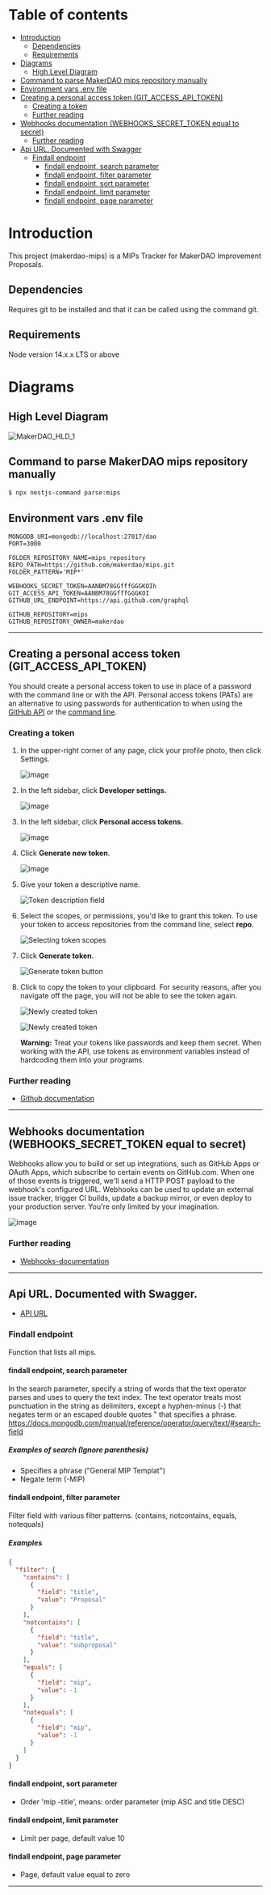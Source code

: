 # Table of contents
* [Introduction](#introduction)
    * [Dependencies](#dependencies)
    * [Requirements](#requirements)
* [Diagrams](#diagrams)
    * [High Level Diagram](#high-level-diagram)
* [Command to parse MakerDAO mips repository manually](#command-to-parse-makerdao)
* [Environment vars .env file](#environment-vars)
* [Creating a personal access token (GIT_ACCESS_API_TOKEN)](#creating-personal-access-token)
    * [Creating a token](#creating-a-token)
    * [Further reading](#further-reading-token)
* [Webhooks documentation (WEBHOOKS_SECRET_TOKEN equal to secret)](#webhooks-documentation)
    * [Further reading](#further-reading-webhooks)
* [Api URL. Documented with Swagger](#api-documented-swagger)
    * [Findall endpoint](#findall-endpoint)
        * [findall endpoint, search parameter](#findall-endpoint-search-parameter)
        * [findall endpoint, filter parameter](#findall-endpoint-filter-parameter)
        * [findall endpoint, sort parameter](#findall-endpoint-sort-parameter)
        * [findall endpoint, limit parameter](#findall-endpoint-limit-parameter)
        * [findall endpoint, page parameter](#findall-endpoint-page-parameter)
# Introduction <a name="introduction"></a>
This project (makerdao-mips) is a MIPs Tracker for MakerDAO Improvement Proposals. 

## Dependencies <a name="dependencies"></a>
Requires git to be installed and that it can be called using the command git.

## Requirements <a name="requirements"></a>
Node version 14.x.x LTS or above

# Diagrams <a name="diagrams"></a>
## High Level Diagram <a name="high-level-diagram"></a>

![MakerDAO_HLD_1](https://github.com/DSpotDevelopers/makerdao-mips/blob/develop/docs/img/MakerDAO_HLD_1.png)


## Command to parse MakerDAO mips repository manually <a name="command-to-parse-makerdao"></a>
```bash
$ npx nestjs-command parse:mips
```

## Environment vars .env file <a name="environment-vars"></a>
```.env
MONGODB_URI=mongodb://localhost:27017/dao
PORT=3000

FOLDER_REPOSITORY_NAME=mips_repository
REPO_PATH=https://github.com/makerdao/mips.git
FOLDER_PATTERN='MIP*'

WEBHOOKS_SECRET_TOKEN=AANBM78GGfffGGGKOIh
GIT_ACCESS_API_TOKEN=AANBM78GGfffGGGKOI
GITHUB_URL_ENDPOINT=https://api.github.com/graphql

GITHUB_REPOSITORY=mips
GITHUB_REPOSITORY_OWNER=makerdao
```

---
## Creating a personal access token (GIT_ACCESS_API_TOKEN) <a name="creating-personal-access-token"></a>

You should create a personal access token to use in place of a password with the command line or with the API. Personal access tokens (PATs) are an alternative to using passwords for authentication to when using the [GitHub API](/rest/overview/other-authentication-methods#via-oauth-and-personal-access-tokens) or the [command line](#using-a-token-on-the-command-line). 

### Creating a token <a name="creating-a-token"></a>
1. In the upper-right corner of any page, click your profile photo, then click Settings.
   
   ![image](https://docs.github.com/assets/images/help/settings/userbar-account-settings.png)

2. In the left sidebar, click **Developer settings.**
   
   ![image](https://docs.github.com/assets/images/help/settings/developer-settings.png)

3. In the left sidebar, click **Personal access tokens.**
   
   ![image](https://docs.github.com/assets/images/help/settings/personal_access_tokens_tab.png)

4. Click **Generate new token**.
   
   ![image](https://docs.github.com/assets/images/help/settings/generate_new_token.png)

5. Give your token a descriptive name.
   
   ![Token description field](https://docs.github.com/assets/images/help/settings/token_description.png)

6. Select the scopes, or permissions, you'd like to grant this token. To use your token to access repositories from the command line, select **repo**.
   
   ![Selecting token scopes](https://docs.github.com/assets/images/help/settings/token_scopes.gif)

7. Click **Generate token**.
   
   ![Generate token button](https://docs.github.com/assets/images/help/settings/generate_token.png)

8. Click to copy the token to your clipboard. For security reasons, after you navigate off the page, you will not be able to see the token again.
   
   ![Newly created token](https://docs.github.com/assets/images/help/settings/personal_access_tokens.png)

   ![Newly created token](https://docs.github.com/assets/images/help/settings/personal_access_tokens_ghe.png)

   **Warning:** Treat your tokens like passwords and keep them secret. When working with the API, use tokens as environment variables instead of hardcoding them into your programs.

### Further reading <a name="further-reading-token"></a>
- [Github documentation](https://docs.github.com/en/free-pro-team@latest/github/authenticating-to-github/creating-a-personal-access-token)
  
---

## Webhooks documentation (WEBHOOKS_SECRET_TOKEN equal to secret) <a name="webhooks-documentation"></a>
Webhooks allow you to build or set up integrations, such as GitHub Apps or OAuth Apps, which subscribe to certain events on GitHub.com. When one of those events is triggered, we'll send a HTTP POST payload to the webhook's configured URL. Webhooks can be used to update an external issue tracker, trigger CI builds, update a backup mirror, or even deploy to your production server. You're only limited by your imagination.

![image](https://github.com/DSpotDevelopers/makerdao-mips/blob/develop/docs/img/Configure-webhook.png)

### Further reading <a name="further-reading-webhooks"></a>
- [Webhooks-documentation](https://docs.github.com/en/free-pro-team@latest/developers/webhooks-and-events/webhooks)

---

## Api URL. Documented with Swagger. <a name="api-documented-swagger"></a>
- [API URL](http://159.203.86.45:3000/doc/)

### Findall endpoint <a name="findall-endpoint"></a>
Function that lists all mips.

#### findall endpoint, search parameter <a name="findall-endpoint-search-parameter"></a>
In the search parameter, specify a string of words that the text operator parses and uses to query the text index. The text operator treats most punctuation in the string as delimiters, except a hyphen-minus (-) that negates term or an escaped double quotes \" that specifies a phrase.
https://docs.mongodb.com/manual/reference/operator/query/text/#search-field

##### Examples of search (Ignore parenthesis)

- Specifies a phrase (\"General MIP Templat\")
- Negate term (-MIP)

#### findall endpoint, filter parameter <a name="findall-endpoint-filter-parameter"></a>
Filter field with various filter patterns. (contains, notcontains, equals, notequals)

##### Examples
```json
{
  "filter": {
    "contains": [
      {
        "field": "title",
        "value": "Proposal"
      }
    ],
    "notcontains": [
      {
        "field": "title",
        "value": "subproposal"
      }
    ],
    "equals": [
      {
        "field": "mip",
        "value": -1
      }
    ],
    "notequals": [
      {
        "field": "mip",
        "value": -1
      }
    ]
  }
}
```

#### findall endpoint, sort parameter <a name="findall-endpoint-sort-parameter"></a>
- Order 'mip -title', means: order parameter (mip ASC and title DESC)

#### findall endpoint, limit parameter <a name="findall-endpoint-limit-parameter"></a>
- Limit per page, default value 10

#### findall endpoint, page parameter <a name="findall-endpoint-page-parameter"></a>
- Page, default value equal to zero
  
---


